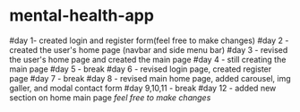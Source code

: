 # mental-health-app

#day 1- created login and register form(feel free to make changes)
#day 2 - created the user's home page (navbar and side menu bar) 
#day 3 - revised the user's home page and created the main page
#day 4 - still creating the main page
#day 5 - break
#day 6 - revised login page, created register page
#day 7 - break
#day 8 - revised main home page, added carousel, img galler, and modal contact form
#day 9,10,11 -  break
#day 12 -  added new section on home main page
*feel free to make changes*

